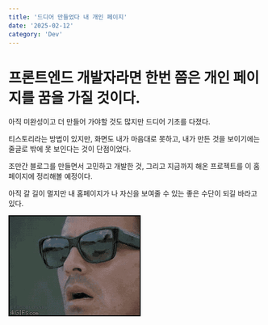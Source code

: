 ```yaml
---
title: '드디어 만들었다 내 개인 페이지'
date: '2025-02-12'
category: 'Dev'
---
```


# 프론트엔드 개발자라면 한번 쯤은 개인 페이지를 꿈을 가질 것이다.

아직 미완성이고 더 만들어 가야할 것도 많지만 드디어 기초를 다졌다.

티스토리라는 방법이 있지만, 화면도 내가 마음대로 못하고, 내가 만든 것을 보이기에는 줄글로 밖에 못 보인다는 것이 단점이었다.

조만간 블로그를 만들면서 고민하고 개발한 것, 그리고 지금까지 해온 프로젝트를 이 홈페이지에 정리해볼 예정이다.

아직 갈 길이 멀지만 내 홈페이지가 나 자신을 보여줄 수 있는 좋은 수단이 되길 바라고 있다.

![Image 1](./image2.gif)
